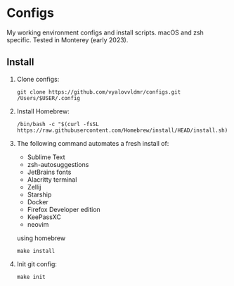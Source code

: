 # Configs
My working environment configs and install scripts. macOS and zsh specific. Tested in Monterey (early 2023).

## Install

1. Clone configs:
    ```
    git clone https://github.com/vyalovvldmr/configs.git /Users/$USER/.config
    ```
1. Install Homebrew:
    ```
    /bin/bash -c "$(curl -fsSL https://raw.githubusercontent.com/Homebrew/install/HEAD/install.sh)"
    ```
1. The following command automates a fresh install of:
    - Sublime Text
    - zsh-autosuggestions
    - JetBrains fonts
    - Alacritty terminal
    - Zellij
    - Starship
    - Docker
    - Firefox Developer edition
    - KeePassXC
    - neovim

    using homebrew
    ```
    make install
    ```
1. Init git config:
    ```
    make init
    ```
